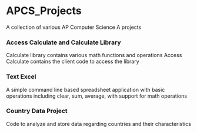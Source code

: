 # APCS_Projects
A collection of various AP Computer Science A projects

### Access Calculate and Calculate Library
Calculate library contains various math functions and operations
Access Calculate contains the client code to access the library

### Text Excel
A simple command line based spreadsheet application with basic operations including
clear, sum, average, with support for math operations

### Country Data Project
Code to analyze and store data regarding countries and their characteristics


